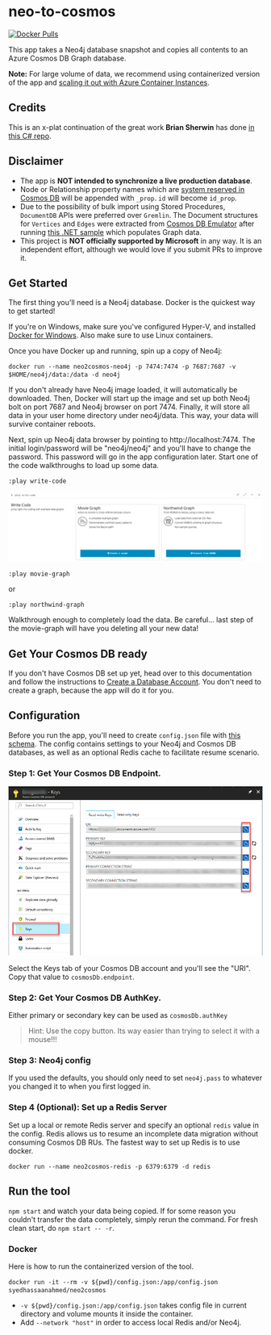 # neo-to-cosmos
[![Docker Pulls](https://img.shields.io/docker/pulls/syedhassaanahmed/neo2cosmos.svg)](https://hub.docker.com/r/syedhassaanahmed/neo2cosmos/)

This app takes a Neo4j database snapshot and copies all contents to an Azure Cosmos DB Graph database.

**Note:** For large volume of data, we recommend using containerized version of the app and [scaling it out with Azure Container Instances](https://github.com/syedhassaanahmed/neo-to-cosmos/tree/master/aci).

## Credits
This is an x-plat continuation of the great work **Brian Sherwin** has done [in this C# repo](https://github.com/bsherwin/neo2cosmos).

## Disclaimer
- The app is **NOT intended to synchronize a live production database**.
- Node or Relationship property names which are [system reserved in Cosmos DB](https://docs.microsoft.com/en-us/azure/cosmos-db/sql-api-resources#system-vs-user-defined-resources) will be appended with `_prop`. `id` will become `id_prop`.
- Due to the possibility of bulk import using Stored Procedures, `DocumentDB` APIs were preferred over `Gremlin`. The Document structures for `Vertices` and `Edges` were extracted from [Cosmos DB Emulator](https://docs.microsoft.com/en-us/azure/cosmos-db/local-emulator) after running [this .NET sample](https://github.com/Azure-Samples/azure-cosmos-db-graph-dotnet-getting-started) which populates Graph data.
- This project is **NOT officially supported by Microsoft** in any way. It is an independent effort, although we would love if you submit PRs to improve it.

## Get Started
The first thing you'll need is a Neo4j database. Docker is the quickest way to get started!

If you're on Windows, make sure you've configured Hyper-V, and installed [Docker for Windows](https://docs.docker.com/docker-for-windows/). Also make sure to use Linux containers.

Once you have Docker up and running, spin up a copy of Neo4j:

```
docker run --name neo2cosmos-neo4j -p 7474:7474 -p 7687:7687 -v $HOME/neo4j/data:/data -d neo4j
```

If you don't already have Neo4j image loaded, it will automatically be downloaded. Then, Docker will start up the image and set up both Neo4j bolt on port 7687 and Neo4j browser on port 7474. Finally, it will store all data in your user home directory under neo4j/data. This way, your data will survive container reboots.

Next, spin up Neo4j data browser by pointing to http://localhost:7474. The initial login/password will be "neo4j/neo4j" and you'll have to change the password. This password will go in the app configuration later. Start one of the code walkthroughs to load up some data.

```
:play write-code
```

<img src="images/neo-play-write-code.png"/>

```
:play movie-graph
```
or
```
:play northwind-graph
```
Walkthrough enough to completely load the data. Be careful... last step of the movie-graph will have you deleting all your new data!

## Get Your Cosmos DB ready
If you don't have Cosmos DB set up yet, head over to this documentation and follow the instructions to [Create a Database Account](
https://docs.microsoft.com/en-us/azure/cosmos-db/create-graph-dotnet).
You don't need to create a graph, because the app will do it for you.

## Configuration
Before you run the app, you'll need to create `config.json` file with [this schema](https://github.com/syedhassaanahmed/neo-to-cosmos/blob/master/aci/config.template.json). The config contains settings to your Neo4j and Cosmos DB databases, as well as an optional Redis cache to facilitate resume scenario.

### Step 1: Get Your Cosmos DB Endpoint.
<img src="images/azure-cosmos-keys.png"/>

Select the Keys tab of your Cosmos DB account and you'll see the "URI". Copy that value to  `cosmosDb.endpoint`.

### Step 2: Get Your Cosmos DB AuthKey.
Either primary or secondary key can be used as `cosmosDb.authKey`
> Hint: Use the copy button. Its way easier than trying to select it with a mouse!!!

### Step 3: Neo4j config
If you used the defaults, you should only need to set `neo4j.pass` to whatever you changed it to when you first logged in.

### Step 4 (Optional): Set up a Redis Server
Set up a local or remote Redis server and specify an optional `redis` value in the config. Redis allows us to resume an incomplete data migration without consuming Cosmos DB RUs. The fastest way to set up Redis is to use docker. 
```
docker run --name neo2cosmos-redis -p 6379:6379 -d redis
```

## Run the tool
`npm start` and watch your data being copied. If for some reason you couldn't transfer the data completely, simply rerun the command. For fresh clean start, do `npm start -- -r`.

### Docker
Here is how to run the containerized version of the tool.
```
docker run -it --rm -v ${pwd}/config.json:/app/config.json syedhassaanahmed/neo2cosmos
```
- `-v ${pwd}/config.json:/app/config.json` takes config file in current directory and volume mounts it inside the container.
- Add `--network "host"` in order to access local Redis and/or Neo4j.